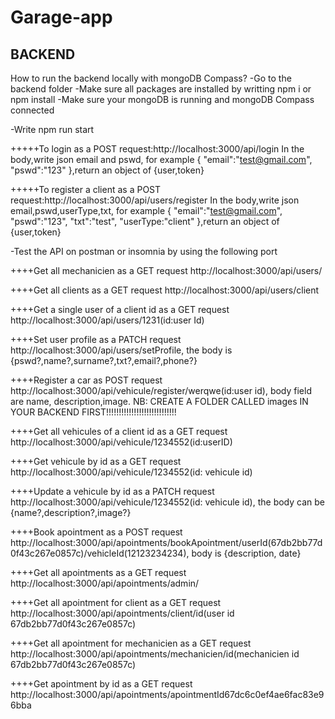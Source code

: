 # Garage-app

## BACKEND

How to run the backend locally with mongoDB Compass?
-Go to the backend folder
-Make sure all packages are installed by writting npm i or npm install
-Make sure your mongoDB is running and mongoDB Compass connected

-Write npm run start

+++++To login as a POST request:http://localhost:3000/api/login
In the body,write json email and pswd, for example
{
"email":"test@gmail.com",
"pswd":"123"
},return an object of {user,token}

+++++To register a client as a POST request:http://localhost:3000/api/users/register
In the body,write json email,pswd,userType,txt, for example
{
"email":"test@gmail.com",
"pswd":"123",
"txt":"test",
"userType:"client"
},return an object of {user,token}

-Test the API on postman or insomnia by using the following port

++++Get all mechanicien as a GET request
http://localhost:3000/api/users/

++++Get all clients as a GET request
http://localhost:3000/api/users/client

++++Get a single user of a client id as a GET request
http://localhost:3000/api/users/1231(id:user Id)

++++Set user profile as a PATCH request
http://localhost:3000/api/users/setProfile, the body is {pswd?,name?,surname?,txt?,email?,phone?}

++++Register a car as POST request
http://localhost:3000/api/vehicule/register/werqwe(id:user id), body field are name, description,image. NB: CREATE A FOLDER CALLED images IN YOUR BACKEND FIRST!!!!!!!!!!!!!!!!!!!!!!!!!!!!

++++Get all vehicules of a client id as a GET request
http://localhost:3000/api/vehicule/1234552(id:userID)

++++Get vehicule by id as a GET request
http://localhost:3000/api/vehicule/1234552(id: vehicule id)

++++Update a vehicule by id as a PATCH request
http://localhost:3000/api/vehicule/1234552(id: vehicule id), the body can be {name?,description?,image?}

++++Book apointment as a POST request
http://localhost:3000/api/apointments/bookApointment/userId(67db2bb77d0f43c267e0857c)/vehicleId(12123234234), body is {description, date}

++++Get all apointments as a GET request
http://localhost:3000/api/apointments/admin/

++++Get all apointment for client as a GET request
http://localhost:3000/api/apointments/client/id(user id 67db2bb77d0f43c267e0857c)

++++Get all apointment for mechanicien as a GET request
http://localhost:3000/api/apointments/mechanicien/id(mechanicien id 67db2bb77d0f43c267e0857c)

++++Get apointment by id as a GET request
http://localhost:3000/api/apointments/apointmentId67dc6c0ef4ae6fac83e96bba
